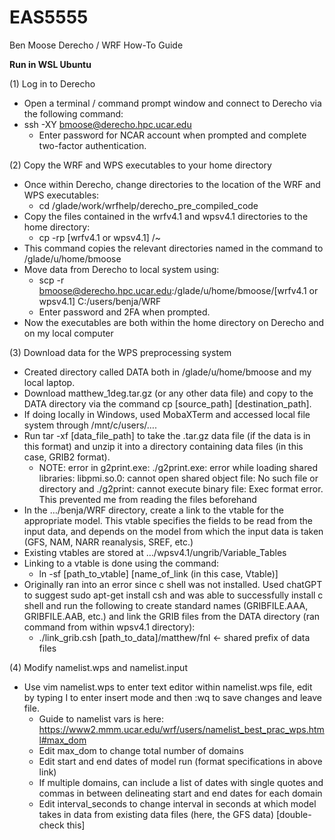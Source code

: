 # EAS5555

Ben Moose
Derecho / WRF How-To Guide

**Run in WSL Ubuntu**

(1) Log in to Derecho
* Open a terminal / command prompt window and connect to Derecho via the following command:
* ssh -XY bmoose@derecho.hpc.ucar.edu
  * Enter password for NCAR account when prompted and complete two-factor authentication.

(2) Copy the WRF and WPS executables to your home directory
* Once within Derecho, change directories to the location of the WRF and WPS executables:
	* cd /glade/work/wrfhelp/derecho_pre_compiled_code
* Copy the files contained in the wrfv4.1 and wpsv4.1 directories to the home directory:
	* cp -rp [wrfv4.1 or wpsv4.1] /~
* This command copies the relevant directories named in the command to
/glade/u/home/bmoose
* Move data from Derecho to local system using:
	* scp -r bmoose@derecho.hpc.ucar.edu:/glade/u/home/bmoose/[wrfv4.1 or wpsv4.1] C:/users/benja/WRF
	* Enter password and 2FA when prompted.
* Now the executables are both within the home directory on Derecho and on my local computer

(3) Download data for the WPS preprocessing system
* Created directory called DATA both in /glade/u/home/bmoose and my local laptop.
* Download matthew_1deg.tar.gz (or any other data file) and copy to the DATA directory via the command cp [source_path] [destination_path]. 
* If doing locally in Windows, used MobaXTerm and accessed local file system through /mnt/c/users/….
* Run tar -xf [data_file_path] to take the .tar.gz data file (if the data is in this format) and unzip it into a directory containing data files (in this case, GRIB2 format).
	* NOTE: error in g2print.exe: ./g2print.exe: error while loading shared libraries: libpmi.so.0: cannot open shared object file: No such file or directory and ./g2print: cannot execute binary file: Exec format error. This prevented me from reading the files beforehand
* In the …/benja/WRF directory, create a link to the vtable for the appropriate model. This vtable specifies the fields to be read from the input data, and depends on the model from which the input data is taken (GFS, NAM, NARR reanalysis, SREF, etc.)
* Existing vtables are stored at …/wpsv4.1/ungrib/Variable_Tables
* Linking to a vtable is done using the command:
	* ln -sf [path_to_vtable] [name_of_link (in this case, Vtable)]
* Originally ran into an error since c shell was not installed. Used chatGPT to suggest sudo apt-get install csh and was able to successfully install c shell and run the following to create standard names (GRIBFILE.AAA, GRIBFILE.AAB, etc.) and link the GRIB files from the DATA directory (ran command from within wpsv4.1 directory):
	* ./link_grib.csh [path_to_data]/matthew/fnl ← shared prefix of data files

(4) Modify namelist.wps and namelist.input
* Use vim namelist.wps to enter text editor within namelist.wps file, edit by typing I to enter insert mode and then :wq to save changes and leave file.
	* Guide to namelist vars is here:
https://www2.mmm.ucar.edu/wrf/users/namelist_best_prac_wps.html#max_dom
	* Edit max_dom to change total number of domains 
	* Edit start and end dates of model run (format specifications in above link)
	* If multiple domains, can include a list of dates with single quotes and commas in between delineating start and end dates for each domain
	* Edit interval_seconds to change interval in seconds at which model takes in data from existing data files (here, the GFS data) [double-check this]
